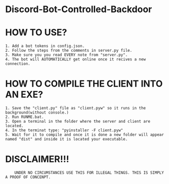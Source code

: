 # Discord-Bot-Controlled-Backdoor

#               HOW TO USE?
    1. Add a bot tokens in config.json.
    2. Follow the steps from the comments in server.py file.
    3. Make sure you you read EVERY note from "server.py".
    4. The bot will AUTOMATICALLY get online once it recives a new connection.

#               HOW TO COMPILE THE CLIENT INTO AN EXE?
    1. Save the "client.py" file as "client.pyw" so it runs in the background(without console.)
    2. Run RUNME.bat.
    3. Open a terminal in the folder where the server and client are located.
    4. In the terminat type: "pyinstaller -F client.pyw"
    5. Wait for it to compile and once it is done a new folder will appear named "dist" and inside it is located your executable.
 
#               DISCLAIMER!!!

        UNDER NO CIRCUMSTANCES USE THIS FOR ILLEGAL THINGS. THIS IS SIMPLY A PROOF OF CONCENPT.
